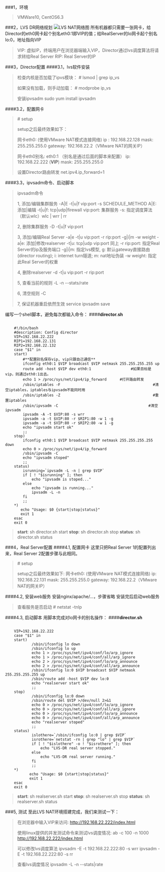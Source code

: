 ###1，环境
> VMWare10, CentOS6.3

###2，LVS DR网络规划
![LVS NAT网络图](http://ww3.sinaimg.cn/large/6403b6a7jw1eoymgazu84j20qt07v3z8.jpg)
所有机器都只需要一张网卡，给Director的eth0网卡起个别名eth0:1即VIP的值；给RealServer的lo网卡起个别名lo:0，地址指向VIP
> VIP: 虚拟IP，终端用户在浏览器端输入VIP，Director通过lvs调度算法将请求转给Real Server
> RIP: Real Server的IP

###3，Director配置
####3.1，lvs软件安装
> 检查内核是否加载了ipvs模块：
> \# lsmod | grep ip_vs
> 
> 如果没有加载，则手动加载：
> \# modprobe ip_vs
> 
> 安装ipvsadm
> sudo yum install ipvsadm

####3.2，配置网卡
> \# setup
> 
> setup之后最终效果如下：
> 
> 网卡eth0:                           (使用VMware NAT模式连接网络)
> ip : 192.168.22.128
> mask: 255.255.255.0
> gateway: 192.168.22.2（VMware NAT的网关IP）
> 
> 网卡eth0别名: eth0:1  （别名是通过后面的脚本来配置）
> ip: 192.168.22.222                         (**VIP**)
> mask: 255.255.255.0
> 
> 设置Director路由转发
> net.ipv4.ip_forward=1

####3.3，ipvsadm命令、启动脚本
> ipvsadm命令
> 
> 1, 添加/编辑集群服务
> -A|E                   -t|u|f                vip:port               -s SCHEDULE_METHOD
> A|E: 添加|编辑
> -t|u|f: tcp|udp|firewall
> vip:port: 集群服务
> -s: 指定调度算法（默认wlc）wlc | wrr | rr
> 
> 2, 删除集群服务
> -D                    -t|u|f                vip:port
> 
> 3, 添加/编辑Real Server
> -a|e                  -t|u                  vip:port            -r rip:port         -g|i|m                   -w weight
> -a|e: 添加|修改realserver
> -t|u: tcp|udp
> vip:port 同上
> -r rip:port: 指定Real Server的ip及服务端口
> -g|i|m: 指定lvs模型, g: 默认gateway直接路由(director routing); i: internet turn隧道; m: nat地址伪装
> -w weight: 指定此Real Server的权重
> 
> 4, 删除realserver
> -d                  -t|u                  vip:port            -r rip:port
> 
> 5, 查看当前的规则
> -L      -n       --stats/rate
>
> 6, 清空规则
> -C
> 
> 7, 保证机器重启依然生效
> service ipvsadm save

编写一个shell脚本，避免每次都输入命令：
####**director.sh**
<pre><code>
	#!/bin/bash
	#description: Config director
	VIP=192.168.22.222
	RIP1=192.168.22.131
	RIP2=192.168.22.132
	case "$1" in
	start)
	    #**配置别名保存vip, vip只跟自己通信**
	    ifconfig eth0:1 $VIP broadcast $VIP netmask 255.255.255.255 up
	    route add -host $VIP dev eth0:1                  #如果目标是vip，则通过eth0:1出去。
	    echo 1 > /proc/sys/net/ipv4/ip_forward      #打开路由转发
	    /sbin/iptables -F                                          #清空iptables，iptables与ipvsadm不能同时用
	    /sbin/iptables -Z                                          #重置iptables
	    /sbin/ipvsadm -C                                         #清空ipvsadm
	    ipvsadm -A -t $VIP:80 -s wrr
	    ipvsadm -a -t $VIP:80 -r $RIP1:80 -w 1 -g
	    ipvsadm -a -t $VIP:80 -r $RIP2:80 -w 1 -g
	    echo "ipvsadm start ok"
	    ;;
	stop)
	    ifconfig eth0:1 $VIP broadcast $VIP netmask 255.255.255.255 down
	    echo 0 > /proc/sys/net/ipv4/ip_forward
	    /sbin/ipvsadm -C
	    echo "ipvsadm stoped"
	    ;;
	status)
	    isrunning=`ipvsadm -L -n | grep $VIP`
	    if [ ! "$isrunning" ]; then
	        echo "ipvsadm is stoped..."
	    else
	        echo "ipvsadm is running..."
	        ipvsadm -L -n
	    fi
	    ;;
	*)
	   echo "Usage: $0 {start|stop|status}"
	   exit 1
	esac
	exit 0
</code></pre>

> **start**:  sh director.sh start
> **stop**:   sh director.sh stop
> **status**: sh director.sh status

###4，Real Server配置
####4.1, 配置网卡
这里只把Real Server 1的配置列出来，Real Server 2配置步骤与此相同。
> \# setup
> 
> setup之后最终效果如下:
> 网卡eth0: (使用VMware NAT模式连接网络) 
> ip: 192.168.22.131
> mask: 255.255.255.0
> gateway: 192.168.22.2（VMware NAT的网关IP）

####4.2, 安装web服务
安装nginx/apache/...，步骤省略
安装完后启动web服务
> 查看服务是否启动
> \# netstat -tnlp

####4.3, 启动脚本
用脚本完成对lo网卡的别名操作：
####**director.sh**
<pre><code>
	VIP=192.168.22.222
	case "$1" in
	start)
	        /sbin/ifconfig lo down
	        /sbin/ifconfig lo up
	        echo 1 > /proc/sys/net/ipv4/conf/lo/arp_ignore
	        echo 1 > /proc/sys/net/ipv4/conf/all/arp_ignore
	        echo 2 > /proc/sys/net/ipv4/conf/lo/arp_announce
	        echo 2 > /proc/sys/net/ipv4/conf/all/arp_announce
	        /sbin/ifconfig lo:0 $VIP broadcast $VIP netmask 255.255.255.255 up
	        /sbin/route add -host $VIP dev lo:0
	        echo "realserver start ok"
	        ;;
	stop)
	        /sbin/ifconfig lo:0 down
	        /sbin/route del $VIP >/dev/null 2>&1
	        echo 0 > /proc/sys/net/ipv4/conf/lo/arp_ignore
	        echo 0 > /proc/sys/net/ipv4/conf/all/arp_ignore
	        echo 0 > /proc/sys/net/ipv4/conf/lo/arp_announce
	        echo 0 > /proc/sys/net/ipv4/conf/all/arp_announce
	        echo "realserver stoped"
	        ;;
	status)
	        islothere=`/sbin/ifconfig lo:0 | grep $VIP`
	        isrothere=`netstat -rn | grep "lo" | grep $VIP`
	        if [ ! "$islothere" -o ! "$isrothere" ]; then
	            echo "LVS-DR real server stopped."
	        else
	            echo "LVS-DR real server running."
	        fi
	        ;;
	*)
	       echo "Usage: $0 {start|stop|status}"
	       exit 1
	esac
	exit 0
</code></pre>

> **start**:  sh realserver.sh start
> **stop**:   sh realserver.sh stop
> **status**: sh realserver.sh status

###5, 测试
至此LVS NAT环境搭建完成，我们来测试一下：
> 在浏览器中输入VIP来访问:
> http://192.168.22.222/index.html
> 
> 使用linux提供的并发测试命令来测试lvs调度情况:
> ab -c 100 -n 1000 http://192.168.22.222/index.html
>
> 可以修改lvs调度算法
> ipvsadm -E -t 192.168.22.222:80 -s wrr
> ipvsadm -E -t 192.168.22.222:80 -s rr
> 
> 查看lvs调度情况
> ipvsadm -L -n --stats|rate
